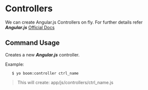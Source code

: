 Controllers
============
We can create Angular.js Controllers on fly. For further details refer ***Angular.js***
[Official Docs](http://docs.angularjs.org/guide/controller)



Command Usage
-------
Creates a new ***Angular.js*** controller.
    

Example:
```
   $ yo boom:controller ctrl_name
```

>   This will create:
        app/js/controllers/ctrl_name.js

